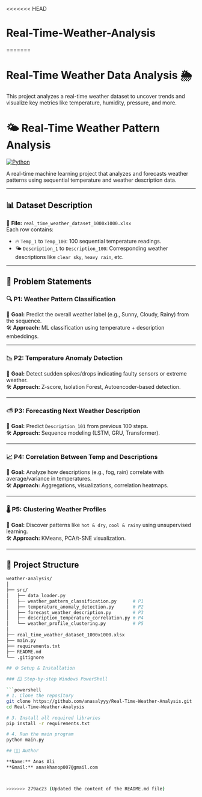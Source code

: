 <<<<<<< HEAD
# Real-Time-Weather-Analysis
=======
# Real-Time Weather Data Analysis 🌦️

This project analyzes a real-time weather dataset to uncover trends and visualize key metrics like temperature, humidity, pressure, and more.


# 🌤️ Real-Time Weather Pattern Analysis

[![Python](https://img.shields.io/badge/Python-3.10-blue.svg)](https://www.python.org/)

A real-time machine learning project that analyzes and forecasts weather patterns using sequential temperature and weather description data.

---

## 📊 Dataset Description

📁 **File:** `real_time_weather_dataset_1000x1000.xlsx`  
Each row contains:
- 🔥 `Temp_1` to `Temp_100`: 100 sequential temperature readings.
- 🌤️ `Description_1` to `Description_100`: Corresponding weather descriptions like `clear sky`, `heavy rain`, etc.

---

## 🚀 Problem Statements

### 🔍 P1: Weather Pattern Classification
📌 **Goal:** Predict the overall weather label (e.g., Sunny, Cloudy, Rainy) from the sequence.  
🛠️ **Approach:** ML classification using temperature + description embeddings.

---

### 📉 P2: Temperature Anomaly Detection
📌 **Goal:** Detect sudden spikes/drops indicating faulty sensors or extreme weather.  
🛠️ **Approach:** Z-score, Isolation Forest, Autoencoder-based detection.

---

### ⛅ P3: Forecasting Next Weather Description
📌 **Goal:** Predict `Description_101` from previous 100 steps.  
🛠️ **Approach:** Sequence modeling (LSTM, GRU, Transformer).

---

### 📈 P4: Correlation Between Temp and Descriptions
📌 **Goal:** Analyze how descriptions (e.g., fog, rain) correlate with average/variance in temperatures.  
🛠️ **Approach:** Aggregations, visualizations, correlation heatmaps.

---

### 🌡️ P5: Clustering Weather Profiles
📌 **Goal:** Discover patterns like `hot & dry`, `cool & rainy` using unsupervised learning.  
🛠️ **Approach:** KMeans, PCA/t-SNE visualization.

---

## 🧠 Project Structure

```bash
weather-analysis/
│
├── src/
│   ├── data_loader.py
│   ├── weather_pattern_classification.py      # P1
│   ├── temperature_anomaly_detection.py       # P2
│   ├── forecast_weather_description.py        # P3
│   ├── description_temperature_correlation.py # P4
│   └── weather_profile_clustering.py          # P5
│
├── real_time_weather_dataset_1000x1000.xlsx
├── main.py
├── requirements.txt
├── README.md
└── .gitignore

## ⚙️ Setup & Installation

### 🪟 Step-by-step Windows PowerShell

```powershell
# 1. Clone the repository
git clone https://github.com/anasalyyy/Real-Time-Weather-Analysis.git
cd Real-Time-Weather-Analysis

# 3. Install all required libraries
pip install -r requirements.txt

# 4. Run the main program
python main.py

## 👨‍💻 Author

**Name:** Anas Ali  
**Gmail:** anaskhanop007@gmail.com



>>>>>>> 279ac23 (Updated the content of the README.md file)
